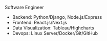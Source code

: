 Software Engineer

- Backend: Python/Django, Node.js/Express
- Frontend: React.js/Next.js
- Data Visualization: Tableau/Highcharts
- Devops: Linux Server/Docker/Git/GitHub
